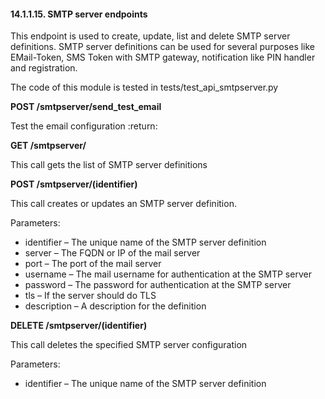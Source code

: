 #### 14.1.1.15. SMTP server endpoints

This endpoint is used to create, update, list and delete SMTP server definitions. SMTP server definitions can be used for several purposes like EMail-Token, SMS Token with SMTP gateway, notification like PIN handler and registration.

The code of this module is tested in tests/test_api_smtpserver.py

**POST /smtpserver/send_test_email**

Test the email configuration :return:

**GET /smtpserver/**

This call gets the list of SMTP server definitions

**POST /smtpserver/(identifier)**

This call creates or updates an SMTP server definition.

Parameters:

* identifier – The unique name of the SMTP server definition
* server – The FQDN or IP of the mail server
* port – The port of the mail server
* username – The mail username for authentication at the SMTP server
* password – The password for authentication at the SMTP server
* tls – If the server should do TLS
* description – A description for the definition

**DELETE /smtpserver/(identifier)**

This call deletes the specified SMTP server configuration

Parameters:

* identifier – The unique name of the SMTP server definition